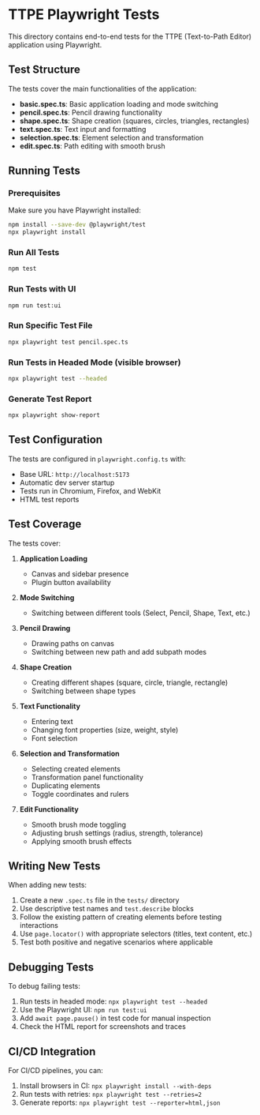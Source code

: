 # TTPE Playwright Tests

This directory contains end-to-end tests for the TTPE (Text-to-Path Editor) application using Playwright.

## Test Structure

The tests cover the main functionalities of the application:

- **basic.spec.ts**: Basic application loading and mode switching
- **pencil.spec.ts**: Pencil drawing functionality
- **shape.spec.ts**: Shape creation (squares, circles, triangles, rectangles)
- **text.spec.ts**: Text input and formatting
- **selection.spec.ts**: Element selection and transformation
- **edit.spec.ts**: Path editing with smooth brush

## Running Tests

### Prerequisites

Make sure you have Playwright installed:

```bash
npm install --save-dev @playwright/test
npx playwright install
```

### Run All Tests

```bash
npm test
```

### Run Tests with UI

```bash
npm run test:ui
```

### Run Specific Test File

```bash
npx playwright test pencil.spec.ts
```

### Run Tests in Headed Mode (visible browser)

```bash
npx playwright test --headed
```

### Generate Test Report

```bash
npx playwright show-report
```

## Test Configuration

The tests are configured in `playwright.config.ts` with:

- Base URL: `http://localhost:5173`
- Automatic dev server startup
- Tests run in Chromium, Firefox, and WebKit
- HTML test reports

## Test Coverage

The tests cover:

1. **Application Loading**
   - Canvas and sidebar presence
   - Plugin button availability

2. **Mode Switching**
   - Switching between different tools (Select, Pencil, Shape, Text, etc.)

3. **Pencil Drawing**
   - Drawing paths on canvas
   - Switching between new path and add subpath modes

4. **Shape Creation**
   - Creating different shapes (square, circle, triangle, rectangle)
   - Switching between shape types

5. **Text Functionality**
   - Entering text
   - Changing font properties (size, weight, style)
   - Font selection

6. **Selection and Transformation**
   - Selecting created elements
   - Transformation panel functionality
   - Duplicating elements
   - Toggle coordinates and rulers

7. **Edit Functionality**
   - Smooth brush mode toggling
   - Adjusting brush settings (radius, strength, tolerance)
   - Applying smooth brush effects

## Writing New Tests

When adding new tests:

1. Create a new `.spec.ts` file in the `tests/` directory
2. Use descriptive test names and `test.describe` blocks
3. Follow the existing pattern of creating elements before testing interactions
4. Use `page.locator()` with appropriate selectors (titles, text content, etc.)
5. Test both positive and negative scenarios where applicable

## Debugging Tests

To debug failing tests:

1. Run tests in headed mode: `npx playwright test --headed`
2. Use the Playwright UI: `npm run test:ui`
3. Add `await page.pause()` in test code for manual inspection
4. Check the HTML report for screenshots and traces

## CI/CD Integration

For CI/CD pipelines, you can:

1. Install browsers in CI: `npx playwright install --with-deps`
2. Run tests with retries: `npx playwright test --retries=2`
3. Generate reports: `npx playwright test --reporter=html,json`
